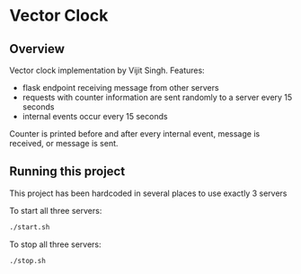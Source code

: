 # Vector Clock

## Overview

Vector clock implementation by Vijit Singh.
Features:

- flask endpoint receiving message from other servers
- requests with counter information are sent randomly to a server every 15 seconds
- internal events occur every 15 seconds

Counter is printed before and after every internal event, message is received, or message is sent.

## Running this project

This project has been hardcoded in several places to use exactly 3 servers

To start all three servers:

``` bash
./start.sh
```

To stop all three servers:

``` bash
./stop.sh
```
